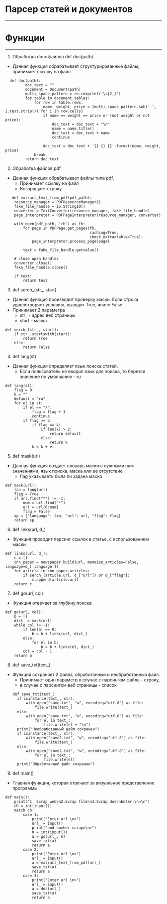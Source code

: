 # Парсер статей и документов
___

# Функции
___
1. Обработка docx файлов def doc(path)
  + Данная функция обрабатывает структурированные файлы, 
принимает ссылку на файл 
```
  def doc(path):
         doc_text = ""
         document = Document(path)
         multi_space_pattern = re.compile(r'\s{2,}')
         for table in document.tables:
             for row in table.rows:
                 name, weight, price = [multi_space_pattern.sub(' ', i.text.strip()) for i in row.cells]
                 if name == weight == price or (not weight or not price):
                     doc_text = doc_text + "\n"
                     name = name.title()
                     doc_text = doc_text + name
                     continue
    
                 doc_text = doc_text + '{} {} {}'.format(name, weight, price)
             break
         return doc_text
```
2. Обработка файлов pdf
+ Данная функция обрабатывает файлы типа pdf, 
  - Принимает ссылку на файл 
  - Возвращает строку 
```
   def extract_text_from_pdf(pdf_path):
    resource_manager = PDFResourceManager()
    fake_file_handle = io.StringIO()
    converter = TextConverter(resource_manager, fake_file_handle)
    page_interpreter = PDFPageInterpreter(resource_manager, converter)

    with open(pdf_path, 'rb') as fh:
        for page in PDFPage.get_pages(fh,
                                      caching=True,
                                      check_extractable=True):
            page_interpreter.process_page(page)

        text = fake_file_handle.getvalue()

    # close open handles
    converter.close()
    fake_file_handle.close()

    if text:
        return text
   ```
3. def serch_(str_, start)
+ Данная функция производит проверку маски.
  Если строка удовлетворяет условию, выводит True, иначе False
+ Принимает 2 параметра 
  + str_ - адрес веб страницы
  + start - маска
```
def serch_(str_, start):
    if str_.startswith(start):
        return True
    else:
        return False
```
4. def lang(st)
+ Данная функция определяет язык поиска статей. 
  + Если пользователь не вводил язык для поиска, 
  то берется значение по умолчанию - ru
```
def lang(st):
    flag = 0
    k = ""
    default = "ru"
    for el in st:
        if el == "/":
            flag = flag + 1
            continue
        if flag >= 3:
            if flag == 4:
                if len(k) > 2:
                    return default
                else:
                    return k
            k = k + el
```
5. def mask(url)
+ Данная функция создает словарь маски с нужными нам значениями, 
язык поиска, маска или ее отсутствие 
  + flag указываеть была ли задана маска
```
def mask(url):
    lan = lang(url)
    flag = True
    if url.find("*") != -1:
        num = url.find("*")
        url = url[0:num]
        flag = False
    sp = {"language": lan, "url": url, "flag": flag}
    return sp
```
6. def links(url, d_)
+ Функция проводит парсинг ссылок в статье, 
с использованием маски 
```
def links(url, d_):
    c = []
    cnn_paper = newspaper.build(url, memoize_articles=False, language=d_['language'])
    for article in cnn_paper.articles:
        if serch_(article.url, d_["url"]) or d_["flag"]:
            c.append(article.url)
    return c
```
7. def go(url, col)
+ Функция отвечает за глубину поиска
```
def go(url, col):
    b = []
    dict_ = mask(url)
    while col != -1:
        if len(b) == 0:
            b = b + links(url, dict_)
        else:
            for el in b:
                b = b + links(el, dict_)
        col = col - 1
    return b
```
8. def save_txt(text_)
+ Функция сохраняет 2 файла, обработанный и необработанный файл.
  + Принимает один параметр в случае с парсингом файла - строку, 
  + в случае с парсингом веб страницы - список
  ```
  def save_txt(text_):
    if isinstance(text_, str):
        with open("save.txt", "w", encoding="utf-8") as file:
            file.write(text_)
    else:
        with open("save.txt", "w", encoding="utf-8") as file:
            for el in text_:
                file.write(el + "\n")
    print("Необработанный файл сохранен")
    if isinstance(text_, str):
        with open("save2.txt", "w", encoding="utf-8") as file:
            file.write(text_)
    else:
        with open("save2.txt", "w", encoding="utf-8") as file:
            for el in text_:
                file.write(el)
    print("Обработанный файл сохранен")
  ```
9. def main()
+ Главная функция, 
которая отвечает за визуальное представление программы
```
def main():
    print("1. Scrap web\n2.Scrap file\n3.Scrap doc\nEnter:\n>\n")
    ch = int(input())
    match ch:
        case 1:
            print("Enter url \n>")
            url_ = input()
            print("and number scrape\n>")
            n = int(input())
            a = go(url_, n)
            save_txt(a)
            return a
        case 2:
            print("Enter url \n>")
            url_ = input()
            a = extract_text_from_pdf(url_)
            save_txt(a)
            return a
        case 3:
            print("Enter url \n>")
            url_ = input()
            a = doc(url_)
            save_txt(a)
            return a
```